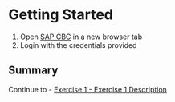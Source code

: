 # Getting Started

1. Open [SAP CBC](https://my91567245.prod07.cbc.eu.one.cloud.sap) in a new browser tab
2. Login with the credentials provided




## Summary

Continue to - [Exercise 1 - Exercise 1 Description](../ex1/README.md)

